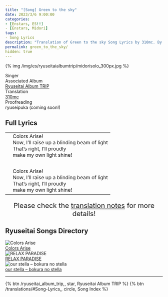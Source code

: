 ```yaml
---
title: "[Song] Green to the sky"
date: 2023/3/6 9:00:00
categories:
- [Enstars, ES!!]
- [Enstars, Midori]
tags:
- Song Lyrics
description: "Translation of Green to the sky Song Lyrics by 310mc. By Midori from the Ryuseitai Album TRIP."
permalink: green_to_the_sky/
hidden: true
---
```


{% img /img/es/ryuseitaialbumtrip/midorisolo_300px.jpg %}

<div class="three-wrapper" style="--storyColor:#965e7d;--storyColor-rgb:150,94,125;--storyColor-h:326.8;--storyColor-s: 23%;--storyColor-l:47.8%;">
    <div class="info-area">
        <div class="info">
            <div class="info-item characters">
                <div class="label">
                    Singer
                </div>
                <div class="value">
                <a href="/categories/Enstars/Midori" character="Midori"></a>
                </div>
            </div>
            <div class="info-item one">
                <div class="label">
                    Associated Album
                </div>
                <div class="value">
                    <a href="/ryuseitai_album_trip">Ryuseitai Album TRIP</a>
                </div>
            </div>
            <div class="info-item two">
                <div class="label">
                    Translation
                </div>
                <div class="value">
                    <a href="/about">310mc</a>
                </div>
            </div>
            <div class="info-item three">
                <div class="label">
                   Proofreading
                </div>
                <div class="value">
                    ryuseipuka (coming soon!)
                </div>
            </div>
        </div>
    </div>
</div>

<!-- more -->

## Full Lyrics

<table class="lyrics">
  <tr>
    <td class="name"></td>
    <td>
    Colors Arise!
    <br>
    Now, I’ll raise up a blinding beam of light
    <br>
    That’s right, I’ll proudly
    <br>
    make my own light shine!
    </td>
  </tr>
  <tr>
    <td><br></td>
    <td><br></td>
  </tr>
  <tr>
    <td class="name"></td>
    <td>
    Colors Arise!
    <br>
    Now, I’ll raise up a blinding beam of light
    <br>
    That’s right, I’ll proudly
    <br>
    make my own light shine!
    </td>
  </tr>
</table>

<p style="text-align:center;font-size:22px;">Please check the <a href="#Translation-Notes">translation notes</a> for more details!</p>

## Ryuseitai Songs Directory

<div class="stories">
  <div class="story">
      <div class="thumbimage">
          <img
              src="/img/es/songs/colorsarise.jpg"
              alt="Colors Arise"
          />
      </div>
      <a href="/colors_arise" class="storyName" target="_blank">
          <span>Colors Arise</span>
          <span class="read"></span>
      </a>
  </div>
  <div class="story">
      <div class="thumbimage">
          <img
              src="/img/es/songs/relaxparadise.jpg"
              alt="RELAX PARADISE"
          />
      </div>
      <a href="/RELAX_PARADISE" class="storyName" target="_blank">
          <span>RELAX PARADISE</span>
          <span class="read"></span>
      </a>
  </div>
  <div class="story">
      <div class="thumbimage">
          <img
              src="/img/es/songs/ourstella.jpg"
              alt="our stella – bokura no stella"
          />
      </div>
      <a href="/our_stella" class="storyName" target="_blank">
          <span>our stella – bokura no stella</span>
          <span class="read"></span>
      </a>
  </div>
</div>

<hr>

<div toc>
{% btn /ryuseitai_album_trip,, star, Ryuseitai Album TRIP %}
{% btn /translations/#Song-Lyrics,, circle, Song Index %}
</div>
